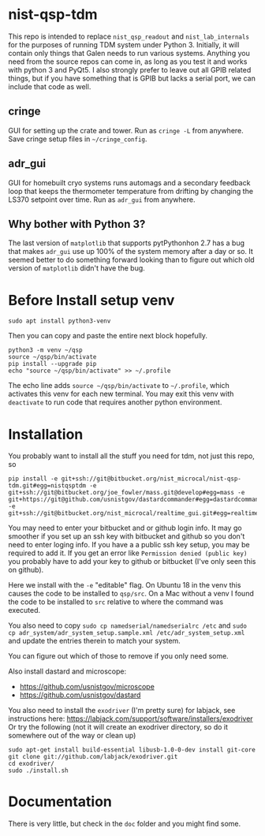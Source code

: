 # nist-qsp-tdm
This repo is intended to replace `nist_qsp_readout` and `nist_lab_internals` for the purposes of running TDM system under Python 3. Initially, it will contain only things that Galen needs to run various systems. Anything you need from the source repos can come in, as long as you test it and works with python 3 and PyQt5. I also strongly prefer to leave out all GPIB related things, but if you have something that is GPIB but lacks a serial port, we can include that code as well.

## cringe
GUI for setting up the crate and tower. Run as `cringe -L` from anywhere. Save cringe setup files in `~/cringe_config`.

## adr_gui 
GUI for homebuilt cryo systems runs automags and a secondary feedback loop that keeps the thermometer temperature from drifting by changing the LS370 setpoint over time. Run as `adr_gui` from anywhere.


## Why bother with Python 3?
The last version of `matplotlib` that supports pytPythonhon 2.7 has a bug that makes `adr_gui` use up 100% of the system memory after a day or so. It seemed better to do something forward looking than to figure out which old version of `matplotlib` didn't have the bug.


# Before Install setup venv
```
sudo apt install python3-venv
```
Then you can copy and paste the entire next block hopefully.
```
python3 -m venv ~/qsp
source ~/qsp/bin/activate
pip install --upgrade pip
echo "source ~/qsp/bin/activate" >> ~/.profile
```

The echo line adds `source ~/qsp/bin/activate` to `~/.profile`, which activates this venv for each new terminal. You may exit this venv with `deactivate` to run code that requires another python environment.

# Installation
You probably want to install all the stuff you need for tdm, not just this repo, so
```  
pip install -e git+ssh://git@bitbucket.org/nist_microcal/nist-qsp-tdm.git#egg=nistqsptdm -e git+ssh://git@bitbucket.org/joe_fowler/mass.git@develop#egg=mass -e git+https://git@github.com/usnistgov/dastardcommander#egg=dastardcommander -e git+ssh://git@bitbucket.org/nist_microcal/realtime_gui.git#egg=realtime_gui
```
You may need to enter your bitbucket and or github login info. It may go smoother if you set up an ssh key with bitbucket and github so you don't need to enter loging info. If you have a a public ssh key setup, you may be required to add it. If you get an error like `Permission denied (public key)` you probably have to add your key to github or bitbucket (I've only seen this on github).

Here we install with the `-e` "editable" flag. On Ubuntu 18 in the venv this causes the code to be installed to `qsp/src`. On a Mac without a venv I found the code to be installed to `src` relative to where the command was executed.

You also need to copy `sudo cp namedserial/namedserialrc /etc` and `sudo cp adr_system/adr_system_setup.sample.xml /etc/adr_system_setup.xml` and update the entries therein to match your system.

You can figure out which of those to remove if you only need some.

Also install dastard and microscope:
  * https://github.com/usnistgov/microscope
  * https://github.com/usnistgov/dastard

You also need to install the `exodriver` (I'm pretty sure) for labjack, see instructions here: https://labjack.com/support/software/installers/exodriver
Or try the following (not it will create an exodriver directory, so do it somewhere out of the way or clean up)
```
sudo apt-get install build-essential libusb-1.0-0-dev install git-core
git clone git://github.com/labjack/exodriver.git
cd exodriver/
sudo ./install.sh
```

# Documentation
There is very little, but check in the `doc` folder and you might find some.


